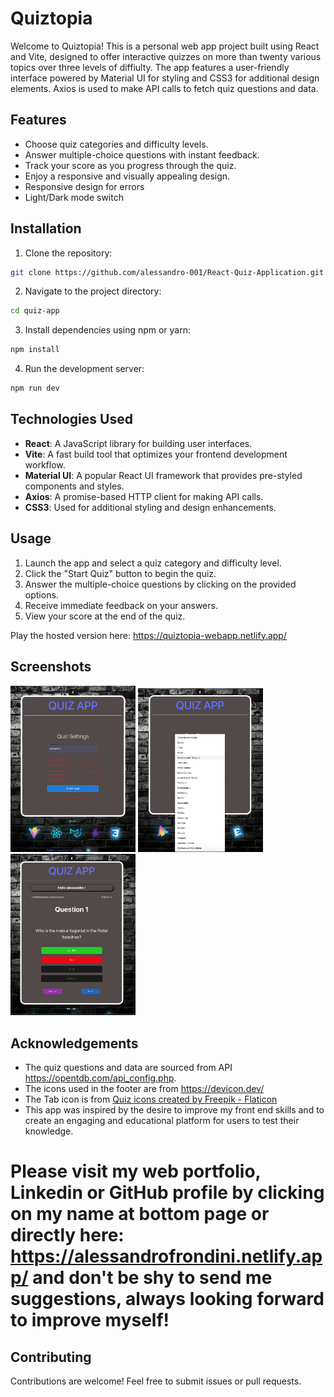 # Quiztopia
Welcome to Quiztopia! This is a personal web app project built using React and Vite, designed to offer interactive quizzes on more than twenty various topics over three levels of diffiulty. The app features a user-friendly interface powered by Material UI for styling and CSS3 for additional design elements. Axios is used to make API calls to fetch quiz questions and data.

## Features
- Choose quiz categories and difficulty levels.
- Answer multiple-choice questions with instant feedback.
- Track your score as you progress through the quiz.
- Enjoy a responsive and visually appealing design.
- Responsive design for errors
- Light/Dark mode switch

## Installation
1. Clone the repository:
```bash
git clone https://github.com/alessandro-001/React-Quiz-Application.git
```

2. Navigate to the project directory:
```bash
cd quiz-app
```

3. Install dependencies using npm or yarn:
```bash
npm install
```

4. Run the development server:
```bash
npm run dev
```


## Technologies Used
- **React**: A JavaScript library for building user interfaces.
- **Vite**: A fast build tool that optimizes your frontend development workflow.
- **Material UI**: A popular React UI framework that provides pre-styled components and styles.
- **Axios**: A promise-based HTTP client for making API calls.
- **CSS3**: Used for additional styling and design enhancements.

## Usage
1. Launch the app and select a quiz category and difficulty level.
2. Click the "Start Quiz" button to begin the quiz.
3. Answer the multiple-choice questions by clicking on the provided options.
4. Receive immediate feedback on your answers.
5. View your score at the end of the quiz.

Play the hosted version here: https://quiztopia-webapp.netlify.app/

## Screenshots
<div style="justify-content: center;">
  <img src="src/assets/Screenshot%201.png" width="200" alt="Screenshot 1">
  <img src="src/assets/Screenshot%202.png" width="200" alt="Screenshot 2">
  <img src="src/assets/Screenshot%203.png" width="200" alt="Screenshot 3">
</div>

## Acknowledgements

- The quiz questions and data are sourced from API https://opentdb.com/api_config.php.
- The icons used in the footer are from https://devicon.dev/ 
- The Tab icon is from <a href="https://www.flaticon.com/free-icons/quiz" title="quiz icons">Quiz icons created by Freepik - Flaticon</a>
- This app was inspired by the desire to improve my front end skills and to create an engaging and educational platform for users to test their knowledge.

#
# Please visit my web portfolio, Linkedin or GitHub profile by clicking on my name at bottom page or directly here: https://alessandrofrondini.netlify.app/  and don't be shy to send me suggestions, always looking forward to improve myself!

## Contributing

Contributions are welcome! Feel free to submit issues or pull requests.

